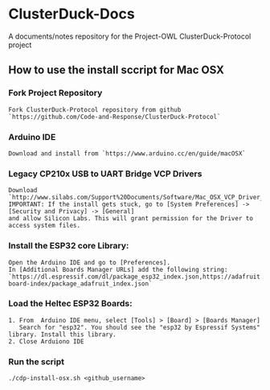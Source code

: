# ClusterDuck-Docs
A documents/notes repository for the Project-OWL ClusterDuck-Protocol project

## How to use the install sccript for Mac OSX

### Fork Project Repository
    Fork ClusterDuck-Protocol repository from github
    `https://github.com/Code-and-Response/ClusterDuck-Protocol`
### Arduino IDE
    Download and install from `https://www.arduino.cc/en/guide/macOSX`
### Legacy CP210x USB to UART Bridge VCP Drivers
    Download `http://www.silabs.com/Support%20Documents/Software/Mac_OSX_VCP_Driver_10_6.zip`
    IMPORTANT: If the install gets stuck, go to [System Preferences] -> [Security and Privacy] -> [General]
    and allow Silicon Labs. This will grant permission for the Driver to access system files.
### Install the ESP32 core Library:
    Open the Arduino IDE and go to [Preferences]. 
    In [Additional Boards Manager URLs] add the following string: 
    `https://dl.espressif.com/dl/package_esp32_index.json,https://adafruit.github.io/arduino-board-index/package_adafruit_index.json`
### Load the Heltec ESP32 Boards:
    1. From  Arduino IDE menu, select [Tools] > [Board] > [Boards Manager]
       Search for "esp32". You should see the "esp32 by Espressif Systems" library. Install this library.
    2. Close Arduiono IDE
### Run the script
    ./cdp-install-osx.sh <github_username>

